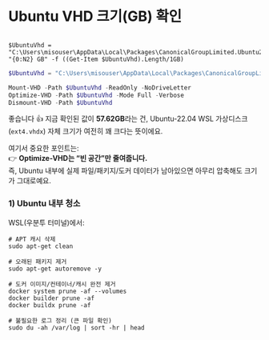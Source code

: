 
# Ubuntu VHD 크기(GB) 확인

```

$UbuntuVhd = "C:\Users\misouser\AppData\Local\Packages\CanonicalGroupLimited.Ubuntu22.04LTS_79rhkp1fndgsc\LocalState\ext4.vhdx"
"{0:N2} GB" -f ((Get-Item $UbuntuVhd).Length/1GB)

```

```powershell
$UbuntuVhd = "C:\Users\misouser\AppData\Local\Packages\CanonicalGroupLimited.Ubuntu22.04LTS_79rhkp1fndgsc\LocalState\ext4.vhdx"

Mount-VHD -Path $UbuntuVhd -ReadOnly -NoDriveLetter
Optimize-VHD -Path $UbuntuVhd -Mode Full -Verbose
Dismount-VHD -Path $UbuntuVhd

```

좋습니다 👍 지금 확인된 값이 **57.62GB**라는 건, Ubuntu-22.04 WSL 가상디스크(`ext4.vhdx`) 자체 크기가 여전히 꽤 크다는 뜻이에요.

여기서 중요한 포인트는:  
👉 **Optimize-VHD는 “빈 공간”만 줄여줍니다.**  
즉, Ubuntu 내부에 실제 파일/패키지/도커 데이터가 남아있으면 아무리 압축해도 크기가 그대로예요.



### 1) Ubuntu 내부 청소

WSL(우분투 터미널)에서:
```
# APT 캐시 삭제
sudo apt-get clean

# 오래된 패키지 제거
sudo apt-get autoremove -y

# 도커 이미지/컨테이너/캐시 완전 제거
docker system prune -af --volumes
docker builder prune -af
docker buildx prune -af

# 불필요한 로그 정리 (큰 파일 확인)
sudo du -ah /var/log | sort -hr | head

```